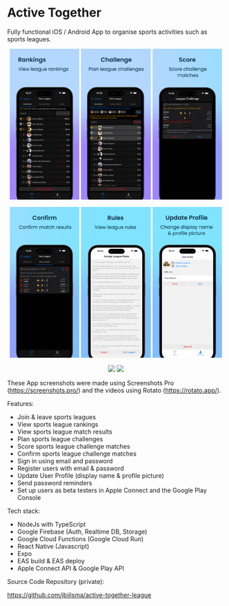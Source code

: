 # Active Together

Fully functional iOS / Android App to organise sports activities such as sports leagues.

<p float="left" align="middle">
  <img src="screenshots/1.png" width="32%">
  <img src="screenshots/2.png" width="32%">
  <img src="screenshots/3.png" width="32%">
</p>

<p float="left" align="middle">
  <img src="screenshots/4.png" width="32%">
  <img src="screenshots/5.png" width="32%">
  <img src="screenshots/6.png" width="32%">
</p>

<p float="left" align="middle">
  <img src="screenshots/active_together_1_dark.gif" width="48%">
  <img src="screenshots/active_together_2_light.gif" width="48%">
</p>

These App screenshots were made using Screenshots Pro (https://screenshots.pro/) and the videos using Rotato (https://rotato.app/).

Features:

- Join & leave sports leagues
- View sports league rankings
- View sports league match results
- Plan sports league challenges
- Score sports league challenge matches
- Confirm sports league challenge matches
- Sign in using email and password
- Register users with email & password
- Update User Profile (display name & profile picture)
- Send password reminders
- Set up users as beta testers in Apple Connect and the Google Play Console

Tech stack:

- NodeJs with TypeScript
- Google Firebase (Auth, Realtime DB, Storage)
- Google Cloud Functions (Google Cloud Run)
- React Native (Javascript)
- Expo
- EAS build & EAS deploy
- Apple Connect API & Google Play API

Source Code Repository (private):

https://github.com/jbijlsma/active-together-league

